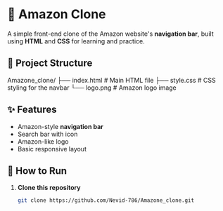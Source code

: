# 🛒 Amazon Clone

A simple front-end clone of the Amazon website's **navigation bar**, built using **HTML** and **CSS** for learning and practice.

## 📂 Project Structure
Amazone_clone/
├── index.html   # Main HTML file
├── style.css    # CSS styling for the navbar
└── logo.png     # Amazon logo image

## ✨ Features
- Amazon-style **navigation bar**
- Search bar with icon
- Amazon-like logo
- Basic responsive layout

## 🚀 How to Run
1. **Clone this repository**  
   ```bash
   git clone https://github.com/Nevid-786/Amazone_clone.git
